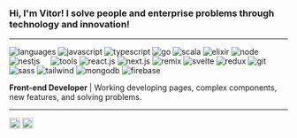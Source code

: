 ### Hi, I'm Vitor! I solve people and enterprise problems through technology and innovation!

----
![languages](https://img.shields.io/static/v1?label=&message=languages:&color=111&style=flat-square)
![javascript](https://img.shields.io/static/v1?logo=javascript&label=&message=javascript&color=36465D&logoColor=AAA&style=flat-square&link=)
![typescript](https://img.shields.io/static/v1?logo=typescript&label=&message=typescript&color=36465D&logoColor=AAA&style=flat-square&link=)
![go](https://img.shields.io/static/v1?logo=go&label=&message=golang&color=36465D&logoColor=AAA&style=flat-square&link=)
![scala](https://img.shields.io/static/v1?logo=scala&label=&message=scala&color=36465D&logoColor=AAA&style=flat-square&link=)
![elixir](https://img.shields.io/static/v1?logo=elixir&label=&message=elixir&color=36465D&logoColor=AAA&style=flat-square&link=)
![node](https://img.shields.io/static/v1?logo=node.js&label=&message=node&color=36465D&logoColor=AAA&style=flat-square&link=)
![nestjs](https://img.shields.io/static/v1?logo=nestjs&label=&message=nestjs&color=36465D&logoColor=AAA&style=flat-square&link=)
&nbsp;&nbsp;&nbsp;
![tools](https://img.shields.io/static/v1?label=&message=tools:&color=111&style=flat-square)
![react.js](https://img.shields.io/static/v1?logo=react&label=&message=react&color=36465D&logoColor=AAA&style=flat-square&link=)
![next.js](https://img.shields.io/static/v1?logo=next.js&label=&message=next.js&color=36465D&logoColor=AAA&style=flat-square&link=)
![remix](https://img.shields.io/static/v1?logo=remix&label=&message=remix&color=36465D&logoColor=AAA&style=flat-square&link=)
![svelte](https://img.shields.io/static/v1?logo=svelte&label=&message=svelte&color=36465D&logoColor=AAA&style=flat-square&link=)
![redux](https://img.shields.io/static/v1?logo=redux&label=&message=redux&color=36465D&logoColor=AAA&style=flat-square&link=)
![git](https://img.shields.io/static/v1?logo=git&label=&message=git&color=36465D&logoColor=AAA&style=flat-square&link=)
![sass](https://img.shields.io/static/v1?logo=sass&label=&message=sass&color=36465D&logoColor=AAA&style=flat-square&link=)
![tailwind](https://img.shields.io/static/v1?logo=tailwindcss&label=&message=tailwind&color=36465D&logoColor=AAA&style=flat-square&link=)
![mongodb](https://img.shields.io/static/v1?logo=mongodb&label=&message=mongodb&color=36465D&logoColor=AAA&style=flat-square&link=)
![firebase](https://img.shields.io/static/v1?logo=firebase&label=&message=firebase&color=36465D&logoColor=AAA&style=flat-square&link=)

**Front-end Developer** | Working developing pages, complex components, new features, and solving problems.

----

<a href="https://www.instagram.com/vitiingr/">
  <img align="left" alt="Adrian's Instagram" width="20px" src="https://simpleicons.now.sh/instagram/495f7e" />
</a>
<a href="https://www.linkedin.com/in/vitor-gabriel-0ab38a261/">
  <img align="left" alt="Adrian's LinkedIn" width="20px" src="https://simpleicons.now.sh/linkedin/495f7e" />
</a>


